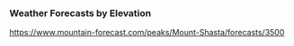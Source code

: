### Weather Forecasts by Elevation

https://www.mountain-forecast.com/peaks/Mount-Shasta/forecasts/3500